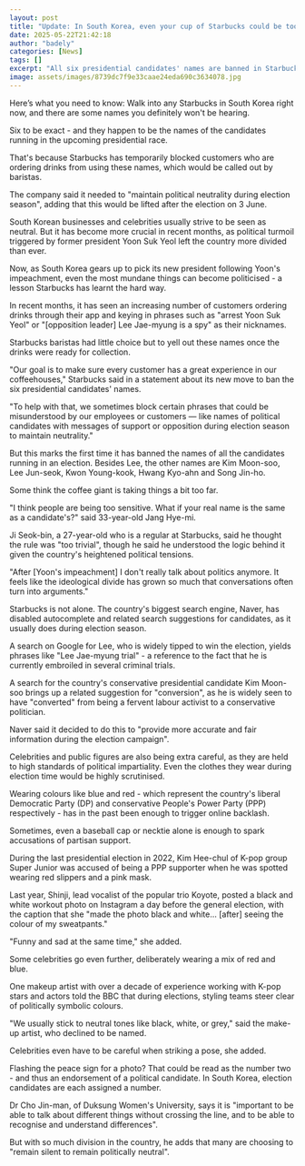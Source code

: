 ```yaml
---
layout: post
title: "Update: In South Korea, even your cup of Starbucks could be too political"
date: 2025-05-22T21:42:18
author: "badely"
categories: [News]
tags: []
excerpt: "All six presidential candidates' names are banned in Starbucks stores to 'maintain neutrality'."
image: assets/images/8739dc7f9e33caae24eda690c3634078.jpg
---
```


Here’s what you need to know: Walk into any Starbucks in South Korea right now, and there are some names you definitely won't be hearing. 

Six to be exact - and they happen to be the names of the candidates running in the upcoming presidential race. 

That's because Starbucks has temporarily blocked customers who are ordering drinks from using these names, which would be called out by baristas.

The company said it needed to "maintain political neutrality during election season", adding that this would be lifted after the election on 3 June. 

South Korean businesses and celebrities usually strive to be seen as neutral. But it has become more crucial in recent months, as political turmoil triggered by   former president Yoon Suk Yeol left the country more divided than ever.

Now, as South Korea gears up to pick its new president following Yoon's impeachment, even the most mundane things can become politicised - a lesson Starbucks has learnt the hard way.

In recent months, it has seen an increasing number of customers ordering drinks through their app and keying in phrases such as "arrest Yoon Suk Yeol" or "[opposition leader] Lee Jae-myung is a spy" as their nicknames. 

Starbucks baristas had little choice but to yell out these names once the drinks were ready for collection.

"Our goal is to make sure every customer has a great experience in our coffeehouses," Starbucks said in a statement about its new move to ban the six presidential candidates' names.

"To help with that, we sometimes block certain phrases that could be misunderstood by our employees or customers — like names of political candidates with messages of support or opposition during election season to maintain neutrality."

But this marks the first time it has banned the names of all the candidates running in an election. Besides Lee, the other names are Kim Moon-soo, Lee Jun-seok, Kwon Young-kook, Hwang Kyo-ahn and Song Jin-ho.

Some think the coffee giant is taking things a bit too far.

"I think people are being too sensitive. What if your real name is the same as a candidate's?" said 33-year-old Jang Hye-mi.

Ji Seok-bin, a 27-year-old who is a regular at Starbucks, said he thought the rule was "too trivial", though he said he understood the logic behind it given the country's heightened political tensions. 

"After [Yoon's impeachment] I don't really talk about politics anymore. It feels like the ideological divide has grown so much that conversations often turn into arguments."

Starbucks is not alone. The country's biggest search engine, Naver, has disabled autocomplete and related search suggestions for candidates, as it usually does  during election season.

A search on Google for Lee, who is widely tipped to win the election, yields phrases like "Lee Jae-myung trial" - a reference to the fact that he is currently embroiled in several criminal trials. 

A search for the country's conservative presidential candidate Kim Moon-soo brings up a related suggestion for "conversion", as he is widely seen to have "converted" from being a fervent labour activist to a conservative politician. 

Naver said it decided to do this to "provide more accurate and fair information during the election campaign". 

Celebrities and public figures are also being extra careful, as they are held to high standards of political impartiality. Even the clothes they wear during election time would be highly scrutinised. 

Wearing colours like blue and red - which represent the country's liberal Democratic Party (DP) and conservative People's Power Party (PPP) respectively - has in the past been enough to trigger online backlash. 

Sometimes, even a baseball cap or necktie alone is enough to spark accusations of partisan support. 

During the last presidential election in 2022, Kim Hee-chul of K-pop group Super Junior was accused of being a PPP supporter when he was spotted wearing red slippers and a pink mask.

Last year, Shinji, lead vocalist of the popular trio Koyote, posted a black and white workout photo on Instagram a day before the general election, with the caption that she "made the photo black and white... [after] seeing the colour of my sweatpants."

"Funny and sad at the same time," she added. 

Some celebrities go even further, deliberately wearing a mix of red and blue.

One makeup artist with over a decade of experience working with K-pop stars and actors told the BBC that during elections, styling teams steer clear of politically symbolic colours. 

"We usually stick to neutral tones like black, white, or grey," said the make-up artist, who declined to be named. 

Celebrities even have to be careful when striking a pose, she added. 

Flashing the peace sign for a photo? That could be read as the number two - and thus an endorsement of a political candidate. In South Korea, election candidates are each assigned a number.

Dr Cho Jin-man, of Duksung Women's University, says it is "important to be able to talk about different things without crossing the line, and to be able to recognise and understand differences".

But with so much division in the country, he adds that many are choosing to "remain silent to remain politically neutral".

